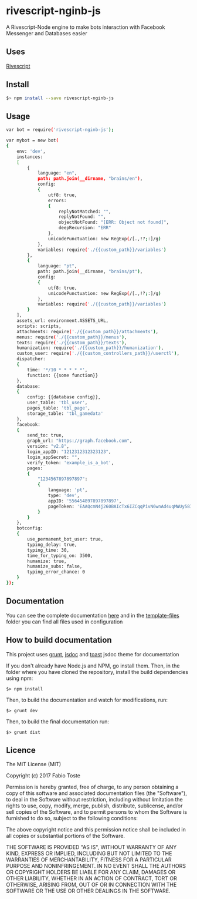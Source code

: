 rivescript-nginb-js
==================

A Rivescript-Node engine to make bots interaction with Facebook Messenger and Databases easier

## Uses

[Rivescript](https://www.rivescript.com)

## Install

```bash
$> npm install --save rivescript-nginb-js
```

## Usage

```bash
var bot = require('rivescript-nginb-js');

var mybot = new bot(
{
	env: 'dev',
	instances:
	[
		{
			language: "en",
			path: path.join(__dirname, "brains/en"),
			config:
			{
				utf8: true,
	            errors:
				{
	                replyNotMatched: "",
	                replyNotFound: "",
	                objectNotFound: "[ERR: Object not found]",
	                deepRecursion: "ERR"
	            },
				unicodePunctuation: new RegExp(/[.,!?;:]/g)
			},
			variables: require('./{{custom_path}}/variables')
		},
		{
			language: "pt",
			path: path.join(__dirname, "brains/pt"),
			config:
			{
				utf8: true,
				unicodePunctuation: new RegExp(/[.,!?;:]/g)
			},
			variables: require('./{{custom_path}}/variables')
		}
	],
	assets_url: environment.ASSETS_URL,
	scripts: scripts,
	attachments: require('./{{custom_path}}/attachments'),
	menus: require('./{{custom_path}}/menus'),
	texts: require('./{{custom_path}}/texts'),
	humanization: require('./{{custom_path}}/humanization'),
	custom_user: require('./{{custom_controllers_path}}/userctl'),
	dispatcher:
	{
		time: '*/10 * * * * *',
		function: {{some function}}
	},
	database:
	{
		config: {{database config}},
		user_table: 'tbl_user',
		pages_table: 'tbl_page',
		storage_table: 'tbl_gamedata'
	},
	facebook:
	{
		send_to: true,
		graph_url: "https://graph.facebook.com",
	    version: "v2.8",
	    login_appID: "1212312312323123",
	    login_appSecret: "",
	    verify_token: 'example_is_a_bot',
		pages:
		{
	        "1234567897897897":
	        {
	            language: 'pt',
	            type: 'dev',
	            appID: '556454897897897897',
	            pageToken: 'EAAQcmN4j260BAIcTx6IZCqqPivN6wnAd4uqMWUy58Ik9jxcZBiASda12Nacjkd...',
	        }
	    }
	},
	botconfig:
	{
		use_permanent_bot_user: true,
	    typing_delay: true,
	    typing_time: 30,
	    time_for_typing_on: 3500,
	    humanize: true,
	    humanize_subs: false,
	    typing_error_chance: 0
	}
});
```

## Documentation

You can see the complete documentation [here](https://tostegroo.github.io/rivescript-nginb-js) and in the [template-files](https://github.com/tostegroo/rivescript-nginb-js/tree/master/template-files) folder you can find all files used in configuration

## How to build documentation

This project uses [grunt](https://github.com/gruntjs/grunt), [jsdoc](http://usejsdoc.org) and [toast](https://github.com/tostegroo/toast) jsdoc theme for documentation

If you don't already have Node.js and NPM, go install them. Then, in the folder where you have cloned
the repository, install the build dependencies using npm:

```
$> npm install
```

Then, to build the documentation and watch for modifications, run:

```
$> grunt dev
```

Then, to build the final documentation run:

```
$> grunt dist
```

## Licence
The MIT License (MIT)

Copyright (c) 2017 Fabio Toste

Permission is hereby granted, free of charge, to any person obtaining a copy
of this software and associated documentation files (the "Software"), to deal
in the Software without restriction, including without limitation the rights
to use, copy, modify, merge, publish, distribute, sublicense, and/or sell
copies of the Software, and to permit persons to whom the Software is
furnished to do so, subject to the following conditions:

The above copyright notice and this permission notice shall be included in all
copies or substantial portions of the Software.

THE SOFTWARE IS PROVIDED "AS IS", WITHOUT WARRANTY OF ANY KIND, EXPRESS OR
IMPLIED, INCLUDING BUT NOT LIMITED TO THE WARRANTIES OF MERCHANTABILITY,
FITNESS FOR A PARTICULAR PURPOSE AND NONINFRINGEMENT. IN NO EVENT SHALL THE
AUTHORS OR COPYRIGHT HOLDERS BE LIABLE FOR ANY CLAIM, DAMAGES OR OTHER
LIABILITY, WHETHER IN AN ACTION OF CONTRACT, TORT OR OTHERWISE, ARISING FROM,
OUT OF OR IN CONNECTION WITH THE SOFTWARE OR THE USE OR OTHER DEALINGS IN THE
SOFTWARE.
